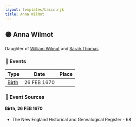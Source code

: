 ```yaml
---
layout: templates/basic.njk
title: Anna Wilmot
---
```

## 🟣 Anna Wilmot

Daughter of [William Wilmot](/people/4/47205976) and [Sarah Thomas](/people/2/28506175)

### 📆 Events

Type | Date | Place
------ | ------ | ------
[Birth](#event-event-2) | 26 FEB 1670 |

### 📰 Event Sources

#### <a id="event-event-2"></a> Birth, 26 FEB 1670
* The New England Historical and Genealogical Register  - 68